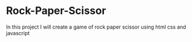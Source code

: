 # Rock-Paper-Scissor
In this project I will create a game of rock paper scissor using html css and javascript
